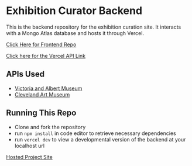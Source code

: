 # Exhibition Curator Backend

This is the backend repository for the exhibition curation site. It interacts with a Mongo Atlas database and hosts it through Vercel.

[Click Here for Frontend Repo](https://github.com/mikael-v/exhibition-curation)

[Click here for the Vercel API Link](https://exhibition-curator-be.vercel.app/)

## APIs Used
- [Victoria and Albert Museum](https://developers.vam.ac.uk/guide/v2/welcome.html)
- [Cleveland Art Museum](https://openaccess-api.clevelandart.org/)

## Running This Repo

- Clone and fork the repository
- run `npm install` in code editor to retrieve necessary dependencies
- run `vercel dev` to view a developmental version of the backend at your localhost url


[Hosted Project Site](https://exhibition-curator-8fv3vkop4-mikael-vs-projects.vercel.app/)